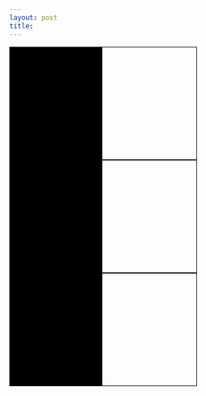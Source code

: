 ```yaml
---
layout: post
title: 
---
```

<style>
  .container { position:relative; padding:0 0 0 0; }
#sidebar {
    position:absolute;
    top:0; bottom:200px; left:0;
    width:33%;
    height:100%;
    background:#000;
}

#header { border:1px solid #000; width:66%; height: 200px; position: relative; align: right; margin-right: auto;
    margin:0 33% 0 0;
}
#content { border:1px solid #000; width:66%; height: 200px; position: relative; align: right; margin-right: auto;
    margin:0 33% 0 0;
}
#footer { border:1px solid #000; width:66%; height: 200px; position: relative; align: right; margin-right: auto;
    margin:0 33% 0 0;
}
</style>

<div class="container">
    <div id="sidebar"></div>
    <div id="header"></div>
    <div id="content"></div>
    <div id="footer"></div>
</div>
